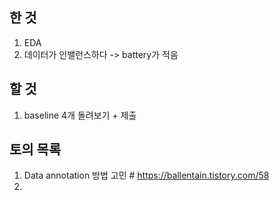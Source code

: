 ## 한 것

1. EDA
2. 데이터가 인밸런스하다 -> battery가 적음

## 할 것

1. baseline 4개 돌려보기 + 제출

## 토의 목록

1. Data annotation 방법 고민 # https://ballentain.tistory.com/58
2.
